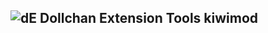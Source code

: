 ## ![dE](https://github.com/nat94/Dollchan-Extension-Tools/raw/master/Icon.png) Dollchan Extension Tools kiwimod

